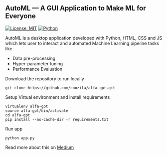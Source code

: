 ## AutoML — A GUI Application to Make ML for Everyone

[![License: MIT](https://img.shields.io/badge/License-MIT-yellow.svg?style=for-the-badge)](https://opensource.org/licenses/MIT) [![Python](https://img.shields.io/badge/Built_With-Python-blue?style=for-the-badge&logo=python)](https://www.python.org/)

AutoML is a desktop application developed with Python, HTML, CSS and JS which lets user to interact and automated Machine Learning pipeline tasks like
* Data pre-processing
* Hyper-parameter tuning
* Performance Evaluation

Download the repository to run locally 
```
git clone https://github.com/coozila/alfa-gpt.git
```

Setup Virtual environment and install requirements
```
virtualenv alfa-gpt
source alfa-gpt/bin/activate
cd alfa-gpt
pip install --no-cache-dir -r requirements.txt
```

Run app
```
python app.py
```

Read more about this on [Medium](https://medium.com/@santhalakshminarayana/automl-a-gui-application-to-make-ml-for-everyone-31d18ca84d89)
